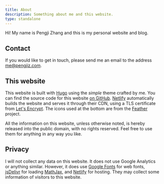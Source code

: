 ```yaml
---
title: About
description: Something about me and this website.
type: standalone
---
```


Hi! My name is Pengji Zhang and this is my personal website and blog.

## Contact

If you would like to get in touch, please send me an email to the address
[me@pengjiz.com][email].

## This website

This website is built with [Hugo] using the *simple* theme crafted by me. You
can find the source code for this website [on GitHub][repo]. [Netlify]
automatically builds the website and serves it through their CDN, using a TLS
certificate from [Let's Encrypt]. The icons used at the bottom are from the
[Feather] project.

All the information on this website, unless otherwise noted, is hereby released
into the public domain, with no rights reserved. Feel free to use them for
anything in any way you like.

## Privacy

I will not collect any data on this website. It does not use Google Analytics or
anything similar. However, it does use [Google Fonts] for web fonts, [jsDelivr]
for loading [MathJax], and [Netlify] for hosting. They may collect some
information of visitors to this website.

[email]: mailto:me@pengjiz.com
[Hugo]: https://gohugo.io/
[Netlify]: https://www.netlify.com/
[Let's Encrypt]: https://letsencrypt.org/
[Feather]: https://feathericons.com/
[repo]: https://github.com/pengjiz/pengjiz.com
[Google Fonts]: https://fonts.google.com/
[jsDelivr]: https://www.jsdelivr.com/
[MathJax]: https://www.mathjax.org/
[Netlify]: https://www.netlify.com/
